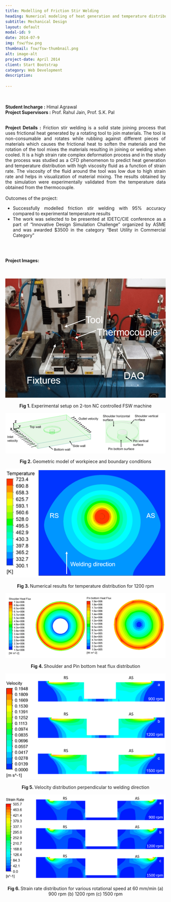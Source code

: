 ```yaml
---
title: Modelling of Friction Stir Welding
heading: Numerical modeling of heat generation and temperature distribution in a friction stir welding
subtitle: Mechanical Design
layout: default
modal-id: 9
date: 2014-07-9
img: fsw/fsw.png
thumbnail: fsw/fsw-thumbnail.png
alt: image-alt
project-date: April 2014
client: Start Bootstrap
category: Web Development
description:

---
```


<br>
<br>
<div style="text-align: justify">
<b>Student Incharge :</b> Himal Agrawal
<br>
<b>Project Supervisors :</b> Prof. Rahul Jain, Prof. S.K. Pal
<br>
<br>



<b>Project Details :</b>  Friction stir welding is a solid state joining process that uses frictional heat generated by a rotating tool to join materials. The tool is non-consumable and rotates while rubbing against different pieces of materials which causes the frictional heat to soften the materials and the rotation of the tool mixes the materials resulting in joining or welding when cooled. It is a high strain rate complex deformation process and in the study the process was studied as a CFD phenomenon to predict heat generation and temperature distribution with high viscosity fluid as a function of strain rate. The viscosity of the fluid around the tool was low due to high strain rate and helps in visualization of material mixing. The results obtained by the simulation were experimentally validated from the temperature data obtained from the thermocouple.
<br>
<br>
Outcomes of the project:
<br>
 <ul>
  <li>Successfully modelled friction stir welding with 95% accuracy compared to experimental temperature results</li>
  <li>The work was selected to be presented at IDETC/CIE conference as a part of “Innovative Design Simulation Challenge” organized by ASME and was awarded $3500 in the category “Best Utility in Commercial Category”
</li>
</ul>
<br>
<br>

<b>Project Images:</b>
<br>
<br>
<br>
<div class="row">
<div class="col-md-6 col-md-offset-3">

<img src="img/portfolio/fsw/1.png" class="img-responsive img-centered" alt="FSW Image 1">
<p class="text-muted" align = "center"> <b> Fig 1. </b>Experimental setup on 2-ton NC controlled FSW machine</p>

<img src="img/portfolio/fsw/2.png" class="img-responsive img-centered" alt="FSW Image 2">
<p class="text-muted" align = "center"> <b> Fig 2. </b>Geometric model of workpiece and boundary conditions</p>

<img src="img/portfolio/fsw/3.png" class="img-responsive img-centered" alt="FSW Image 3">
<p class="text-muted" align = "center"> <b> Fig 3. </b>Numerical results for temperature distribution for 1200 rpm</p>

<img src="img/portfolio/fsw/4.png" class="img-responsive img-centered" alt="FSW Image 4">
<p class="text-muted" align = "center"> <b> Fig 4. </b>Shoulder and Pin bottom heat flux distribution</p>

<img src="img/portfolio/fsw/5.png" class="img-responsive img-centered" alt="FSW Image 5">
<p class="text-muted" align = "center"> <b> Fig 5. </b>Velocity distribution perpendicular to welding direction</p>

<img src="img/portfolio/fsw/6.png" class="img-responsive img-centered" alt="FSW Image 6">
<p class="text-muted" align = "center"> <b> Fig 6. </b>Strain rate distribution for various rotational speed at 60 mm/min (a) 900 rpm (b) 1200 rpm (c) 1500 rpm </p>

</div>
</div>
</div>
